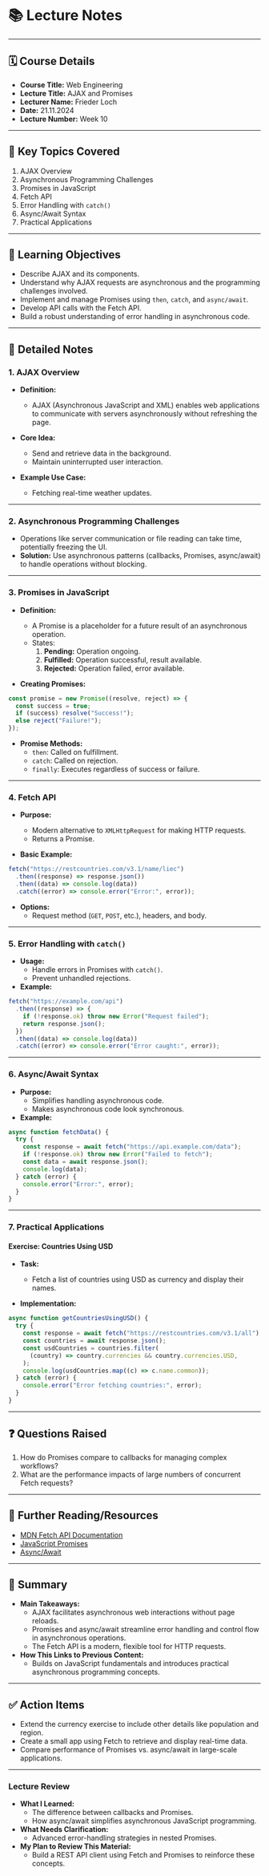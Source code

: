# 📚 **Lecture Notes**

---

## 🗓️ **Course Details**

- **Course Title:** Web Engineering
- **Lecture Title:** AJAX and Promises
- **Lecturer Name:** Frieder Loch
- **Date:** 21.11.2024
- **Lecture Number:** Week 10

---

## 📝 **Key Topics Covered**

1. AJAX Overview
2. Asynchronous Programming Challenges
3. Promises in JavaScript
4. Fetch API
5. Error Handling with `catch()`
6. Async/Await Syntax
7. Practical Applications

---

## 🧠 **Learning Objectives**

- Describe AJAX and its components.
- Understand why AJAX requests are asynchronous and the programming challenges involved.
- Implement and manage Promises using `then`, `catch`, and `async/await`.
- Develop API calls with the Fetch API.
- Build a robust understanding of error handling in asynchronous code.

---

## 📖 **Detailed Notes**

### **1. AJAX Overview**

- **Definition:**
  - AJAX (Asynchronous JavaScript and XML) enables web applications to communicate with servers asynchronously without refreshing the page.
- **Core Idea:**

  - Send and retrieve data in the background.
  - Maintain uninterrupted user interaction.

- **Example Use Case:**
  - Fetching real-time weather updates.

---

### **2. Asynchronous Programming Challenges**

- Operations like server communication or file reading can take time, potentially freezing the UI.
- **Solution:** Use asynchronous patterns (callbacks, Promises, async/await) to handle operations without blocking.

---

### **3. Promises in JavaScript**

- **Definition:**

  - A Promise is a placeholder for a future result of an asynchronous operation.
  - States:
    1. **Pending:** Operation ongoing.
    2. **Fulfilled:** Operation successful, result available.
    3. **Rejected:** Operation failed, error available.

- **Creating Promises:**

```javascript
const promise = new Promise((resolve, reject) => {
  const success = true;
  if (success) resolve("Success!");
  else reject("Failure!");
});
```

- **Promise Methods:**
  - `then`: Called on fulfillment.
  - `catch`: Called on rejection.
  - `finally`: Executes regardless of success or failure.

---

### **4. Fetch API**

- **Purpose:**

  - Modern alternative to `XMLHttpRequest` for making HTTP requests.
  - Returns a Promise.

- **Basic Example:**

```javascript
fetch("https://restcountries.com/v3.1/name/liec")
  .then((response) => response.json())
  .then((data) => console.log(data))
  .catch((error) => console.error("Error:", error));
```

- **Options:**
  - Request method (`GET`, `POST`, etc.), headers, and body.

---

### **5. Error Handling with `catch()`**

- **Usage:**
  - Handle errors in Promises with `catch()`.
  - Prevent unhandled rejections.
- **Example:**

```javascript
fetch("https://example.com/api")
  .then((response) => {
    if (!response.ok) throw new Error("Request failed");
    return response.json();
  })
  .then((data) => console.log(data))
  .catch((error) => console.error("Error caught:", error));
```

---

### **6. Async/Await Syntax**

- **Purpose:**
  - Simplifies handling asynchronous code.
  - Makes asynchronous code look synchronous.
- **Example:**

```javascript
async function fetchData() {
  try {
    const response = await fetch("https://api.example.com/data");
    if (!response.ok) throw new Error("Failed to fetch");
    const data = await response.json();
    console.log(data);
  } catch (error) {
    console.error("Error:", error);
  }
}
```

---

### **7. Practical Applications**

#### **Exercise: Countries Using USD**

- **Task:**

  - Fetch a list of countries using USD as currency and display their names.

- **Implementation:**

```javascript
async function getCountriesUsingUSD() {
  try {
    const response = await fetch("https://restcountries.com/v3.1/all");
    const countries = await response.json();
    const usdCountries = countries.filter(
      (country) => country.currencies && country.currencies.USD,
    );
    console.log(usdCountries.map((c) => c.name.common));
  } catch (error) {
    console.error("Error fetching countries:", error);
  }
}
```

---

## ❓ **Questions Raised**

1. How do Promises compare to callbacks for managing complex workflows?
2. What are the performance impacts of large numbers of concurrent Fetch requests?

---

## 🔗 **Further Reading/Resources**

- [MDN Fetch API Documentation](https://developer.mozilla.org/en-US/docs/Web/API/Fetch_API)
- [JavaScript Promises](https://developer.mozilla.org/en-US/docs/Web/JavaScript/Reference/Global_Objects/Promise)
- [Async/Await](https://developer.mozilla.org/en-US/docs/Learn/JavaScript/Asynchronous/Promises)

---

## 📌 **Summary**

- **Main Takeaways:**
  - AJAX facilitates asynchronous web interactions without page reloads.
  - Promises and async/await streamline error handling and control flow in asynchronous operations.
  - The Fetch API is a modern, flexible tool for HTTP requests.
- **How This Links to Previous Content:**
  - Builds on JavaScript fundamentals and introduces practical asynchronous programming concepts.

---

## ✅ **Action Items**

- Extend the currency exercise to include other details like population and region.
- Create a small app using Fetch to retrieve and display real-time data.
- Compare performance of Promises vs. async/await in large-scale applications.

---

### **Lecture Review**

- **What I Learned:**
  - The difference between callbacks and Promises.
  - How async/await simplifies asynchronous JavaScript programming.
- **What Needs Clarification:**
  - Advanced error-handling strategies in nested Promises.
- **My Plan to Review This Material:**
  - Build a REST API client using Fetch and Promises to reinforce these concepts.
